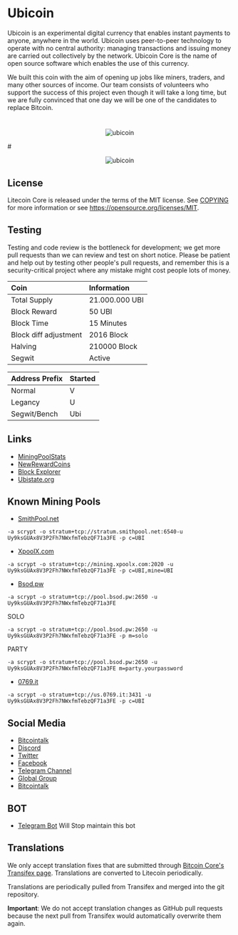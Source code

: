# Ubicoin
Ubicoin is an experimental digital currency that enables instant payments to anyone, anywhere in the world.
Ubicoin uses peer-to-peer technology to operate with no central authority: managing transactions and issuing money are carried out collectively by the network. Ubicoin Core is the name of open source software which enables the use of this currency.

We built this coin with the aim of opening up jobs like miners, traders, and many other sources of income. Our team consists of volunteers who support the success of this project even though it will take a long time, but we are fully convinced that one day we will be one of the candidates to replace Bitcoin.

#
<p align="center">
  <img src="ubicoin.gif" alt="ubicoin">
</p>
#
<p align="center">
  <img src="images/preview.PNG" alt="ubicoin">
</p>

License
-------

Litecoin Core is released under the terms of the MIT license. See [COPYING](COPYING) for more
information or see https://opensource.org/licenses/MIT.

Testing
-------

Testing and code review is the bottleneck for development; we get more pull
requests than we can review and test on short notice. Please be patient and help out by testing
other people's pull requests, and remember this is a security-critical project where any mistake might cost people
lots of money.

Coin | Information
:--|:--
Total Supply | 21.000.000 UBI
Block Reward | 50 UBI
Block Time | 15 Minutes
Block diff adjustment | 2016 Block
Halving | 210000 Block
Segwit | Active

Address Prefix | Started
:--|:--
Normal | V
Legancy | U
Segwit/Bench | Ubi

## Links

* [MiningPoolStats](https://miningpoolstats.stream/ubicoin)
* [NewRewardCoins](https://newrewardcoins.com/coin/ubi/)
* [Block Explorer](https://ubistate.info)
* [Ubistate.org](http://ubistate.org)

## Known Mining Pools

* [SmithPool.net](https://smithpool.net/)
```
-a scrypt -o stratum+tcp://stratum.smithpool.net:6540-u Uy9ksGUAx8V3P2Fh7NWxfmTebzQF71a3FE -p c=UBI
```
* [XpoolX.com](https://xpoolx.com/)
```
-a scrypt -o stratum+tcp://mining.xpoolx.com:2020 -u Uy9ksGUAx8V3P2Fh7NWxfmTebzQF71a3FE -p c=UBI,mine=UBI
```
* [Bsod.pw](https://bsod.pw/en/pool/dashboard/UBI/)
```
-a scrypt -o stratum+tcp://pool.bsod.pw:2650 -u Uy9ksGUAx8V3P2Fh7NWxfmTebzQF71a3FE
```
SOLO
```
-a scrypt -o stratum+tcp://pool.bsod.pw:2650 -u Uy9ksGUAx8V3P2Fh7NWxfmTebzQF71a3FE -p m=solo
```
PARTY
```
-a scrypt -o stratum+tcp://pool.bsod.pw:2650 -u Uy9ksGUAx8V3P2Fh7NWxfmTebzQF71a3FE m=party.yourpassword
```
* [0769.it](https://www.0769.it/)
```
-a scrypt -o stratum+tcp://us.0769.it:3431 -u Uy9ksGUAx8V3P2Fh7NWxfmTebzQF71a3FE -p c=UBI
```

## Social Media

* [Bitcointalk](https://bitcointalk.org/index.php?topic=5247767.0)
* [Discord](https://discord.gg/n6wn7Bb)
* [Twitter](https://twitter.com/UbicoinOfficial)
* [Facebook](https://www.facebook.com/UbicoinOfficials/)
* [Telegram Channel](https://t.me/ubitchan)
* [Global Group](https://t.me/ubistate)
* [Bitcointalk](https://bitcointalk.org/index.php?topic=5247767.0)

## BOT

* [Telegram Bot](https://t.me/ubicoin_bot) Will Stop maintain this bot

Translations
------------

We only accept translation fixes that are submitted through [Bitcoin Core's Transifex page](https://www.transifex.com/projects/p/bitcoin/).
Translations are converted to Litecoin periodically.

Translations are periodically pulled from Transifex and merged into the git repository.

**Important**: We do not accept translation changes as GitHub pull requests because the next
pull from Transifex would automatically overwrite them again.
